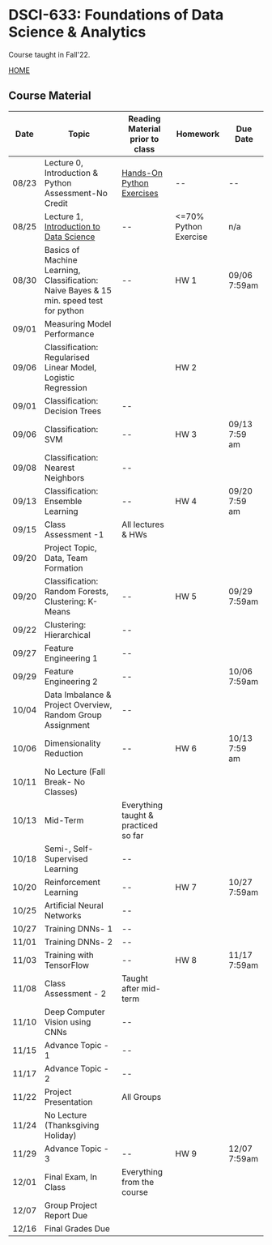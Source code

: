 # DSCI-633: Foundations of Data Science & Analytics
Course taught in Fall'22.

[HOME](https://github.com/aiforsec/RIT-DSCI-633-FDS)
## Course Material
| Date | Topic | Reading Material prior to class| Homework | Due Date|
|-------|----------|---------------|-----------|----------|
| 08/23 |Lecture 0, Introduction & Python Assessment-No Credit | [Hands-On Python Exercises](https://github.com/aiforsec/RIT-DSCI-633-FDS/blob/main/Syllabus/Lecture00) | -- | --|
| 08/25 |Lecture 1, [Introduction to Data Science](https://github.com/aiforsec/RIT-DSCI-633-FDS/blob/main/Syllabus/Lecture01/Lec01.pptx) | -- | <=70% Python Exercise | n/a |
| 08/30 |Basics of Machine Learning, Classification: Naive Bayes & 15 min. speed test for python | -- | HW 1 | 09/06 7:59am |
|09/01|Measuring Model Performance||||
|09/06|Classification: Regularised Linear Model, Logistic Regression||HW 2||
| 09/01 | Classification: Decision Trees |-- |  |  |
| 09/06 | Classification: SVM<!--(https://github.com/aiforsec/RIT-DSCI-633-FDS/blob/main/Syllabus/Lecture04/Lec04.pptx) OR (https://github.com/aiforsec/RIT-DSCI-633-FDS/blob/main/Syllabus/Lecture08/Lec08.pptx)--> | -- | HW 3<!---[Assignment 2](https://github.com/aiforsec/RIT-DSCI-633-FDS/blob/main/Assignments/DSCI_633_Assignment_02.ipynb)-->|  09/13 7:59 am|
| 09/08 | Classification: Nearest Neighbors<!---(https://github.com/aiforsec/RIT-DSCI-633-FDS/blob/main/Syllabus/Lecture05/Lec05.pptx) OR (https://github.com/aiforsec/RIT-DSCI-633-FDS/blob/main/Syllabus/Lecture09/Lec09.pptx) OR (https://colab.research.google.com/drive/1TAIm2QUcZLS8kEm15dMJfA-XLlWq1RKJ?usp=sharing)--> | -- |  |  |
| 09/13 | Classification: Ensemble Learning <!---[Training Models - 2](https://github.com/aiforsec/RIT-DSCI-633-FDS/blob/main/Syllabus/Lecture06/Lec06.pptx)-->| -- | HW 4 | 09/20 7:59 am |
| 09/15 | <!--[Code Review](https://colab.research.google.com/drive/1OeCEehWMxfewphB0yW8VG_d0XA5YdBAZ?usp=sharing) Ensemble Learning](https://github.com/aiforsec/RIT-DSCI-633-FDS/blob/main/Syllabus/Lecture11/Lec11.pptx), [In-class practice Exercise](https://www.kaggle.com/yassineghouzam/titanic-top-4-with-ensemble-modeling/notebook),--> Class Assessment -1 |All lectures & HWs| | |
| 09/20 | Project Topic, Data, Team Formation| |  | |
| 09/20 | Classification: Random Forests, Clustering: K-Means| -- | HW 5| 09/29 7:59am |
| 09/22 | Clustering: Hierarchical <!--(https://github.com/aiforsec/RIT-DSCI-633-FDS/blob/main/Syllabus/Lecture12/Lec12.pptx), [In-class practice Exercise](https://www.kaggle.com/xvivancos/tutorial-clustering-wines-with-k-means)-->|-- |  | |
| 09/27 | Feature Engineering 1<!--](https://github.com/aiforsec/RIT-DSCI-633-FDS/blob/main/Syllabus/Lecture14/Lec14.pptx), [e-Book](https://www.repath.in/gallery/feature_engineering_for_machine_learning.pdf), [In-class Exercise](https://www.kaggle.com/gunesevitan/titanic-advanced-feature-engineering-tutorial) -->|-- |  | |
| 09/29 | Feature Engineering 2<!--](https://github.com/aiforsec/RIT-DSCI-633-FDS/blob/main/Syllabus/Lecture15/Lec15.pptx), [In-class Exercise](https://www.kaggle.com/willkoehrsen/start-here-a-gentle-introduction)-->|-- |  | 10/06 7:59am |
| 10/04 | Data Imbalance & Project Overview, Random Group Assignment<!--](https://github.com/aiforsec/RIT-DSCI-633-FDS/blob/main/Syllabus/ProjectFiles) - [Teams](https://github.com/aiforsec/RIT-DSCI-633-FDS/blob/main/Syllabus/ProjectFiles/Teams.xlsx)[Project Assignment, Evaluation Criteria](https://github.com/aiforsec/RIT-DSCI-633-FDS/blob/main/Syllabus/Lecture16/ProjectGradingRubric.pptx), and [Data Imbalance](https://github.com/aiforsec/RIT-DSCI-633-FDS/blob/main/Syllabus/Lecture16/Lec16.pptx), [In-class practice Exercise](https://www.kaggle.com/janiobachmann/credit-fraud-dealing-with-imbalanced-datasets/notebook) -->|-- |  | |
| 10/06 | Dimensionality Reduction<!--](https://github.com/aiforsec/RIT-DSCI-633-FDS/blob/main/Syllabus/Lecture18/Lec18.pptx), [In-class practice Exercise](https://www.kaggle.com/serkanpeldek/face-recognition-on-olivetti-dataset)-->|-- |  HW 6 | 10/13 7:59 am |
| 10/11 | No Lecture (Fall Break- No Classes) | |  | |
| 10/13 |Mid-Term| Everything taught & practiced so far |  | |
| 10/18 |Semi-, Self-Supervised Learning<!--](https://github.com/aiforsec/RIT-DSCI-633-FDS/blob/main/Syllabus/Lecture17/Lec17.pptx), [In-class practice Exercise](https://www.kaggle.com/altprof/basic-semi-supervised-learning-models)-->|-- |  | |
| 10/20 | Reinforcement Learning<!--](https://github.com/aiforsec/RIT-DSCI-633-FDS/blob/main/Syllabus/Lecture19/Lec19.pptx), In-class practice Exercises-[1](https://www.kaggle.com/charel/learn-by-example-reinforcement-learning-with-gym),[2](https://www.kaggle.com/basu369victor/designing-game-ai-with-reinforcement-learning),[3](https://www.kaggle.com/yuricat/smart-geese-trained-by-reinforcement-learning),[4](https://www.kaggle.com/aithammadiabdellatif/lux-ai-reinforcement-learning)-->| -- | HW 7| 10/27 7:59am |
|10/25 | Artificial Neural Networks <!--(https://github.com/aiforsec/RIT-DSCI-633-FDS/blob/main/Syllabus/Lecture10/Lec10.pptx), [In-class practice Exercise](https://colab.research.google.com/drive/1unDMJ2NbjrQHV-zV9S371JxqeMMcX6br?usp=sharing)-->|-- |  | |
| 10/27 | Training DNNs- 1<!--[In-class practice Exercise](https://colab.research.google.com/github/ageron/handson-ml2/blob/master/11_training_deep_neural_networks.ipynb)--> |-- |  | |
| 11/01 | Training DNNs- 2 | -- | | |
| 11/03 | Training with TensorFlow<!--https://github.com/aiforsec/RIT-DSCI-633-FDS/blob/main/Syllabus/Lecture22/Lec22.pptx --> | -- | HW 8 | 11/17 7:59am |
| 11/08 | Class Assessment - 2| Taught after mid-term |  | |
| 11/10 | Deep Computer Vision using CNNs| -- |  | | 
| 11/15 | Advance Topic - 1|-- |  | |
| 11/17 | Advance Topic - 2|-- |  | |
| 11/22 | Project Presentation| All Groups| |  |
| 11/24 | No Lecture (Thanksgiving Holiday)|  | | |
| 11/29 | Advance Topic - 3| -- | HW 9| 12/07 7:59am |
| 12/01 | Final Exam, In Class| Everything from the course |  | |
| 12/07 | Group Project Report Due |  | | |
| 12/16 | Final Grades Due | |  | |
